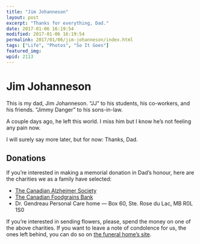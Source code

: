 ```yaml
---
title: "Jim Johanneson"
layout: post
excerpt: "Thanks for everything, Dad."
date: 2017-01-06 16:19:54
modified: 2017-01-06 16:19:54
permalink: 2017/01/06/jim-johanneson/index.html
tags: ["Life", "Photos", "So It Goes"]
featured_img: 
wpid: 2113
---
```


# Jim Johanneson

This is my dad, Jim Johanneson. “JJ” to his students, his co-workers, and his friends. “Jimmy Danger” to his sons-in-law.

A couple days ago, he left this world. I miss him but I know he’s not feeling any pain now.

I will surely say more later, but for now: Thanks, Dad.

Donations
---------

If you’re interested in making a memorial donation in Dad’s honour, here are the charities we as a family have selected:

- [The Canadian Alzheimer Society](http://www.alzheimer.ca/)
- [The Canadian Foodgrains Bank](http://foodgrainsbank.ca/)
- Dr. Gendreau Personal Care home — Box 60, Ste. Rose du Lac, MB R0L 1S0

If you’re interested in sending flowers, please, spend the money on one of the above charities. If you want to leave a note of condolence for us, the ones left behind, you can do so on [the funeral home’s site](http://www.sneathstrilchuk.com/jim-jj-johanneson/).